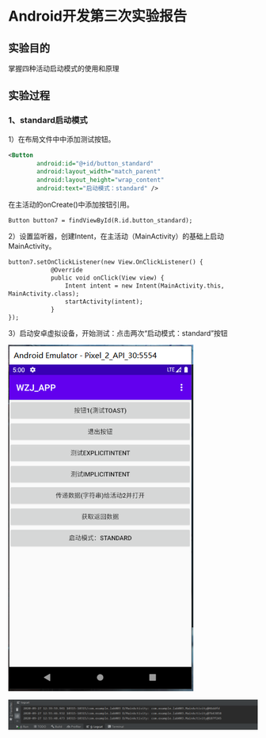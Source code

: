 # Android开发第三次实验报告

## 实验目的

掌握四种活动启动模式的使用和原理

## 实验过程

### 1、standard启动模式

1）在布局文件中中添加测试按钮。

```main_layout.xml
<Button
        android:id="@+id/button_standard"
        android:layout_width="match_parent"
        android:layout_height="wrap_content"
        android:text="启动模式：standard" />
```

在主活动的onCreate()中添加按钮引用。

```MainActivity
Button button7 = findViewById(R.id.button_standard);
```

2）设置监听器，创建Intent，在主活动（MainActivity）的基础上启动MainActivity。

```MainActivity
button7.setOnClickListener(new View.OnClickListener() {
            @Override
            public void onClick(View view) {
                Intent intent = new Intent(MainActivity.this, MainActivity.class);
                startActivity(intent);
            }
});
```

3）启动安卓虚拟设备，开始测试：点击两次“启动模式：standard”按钮

![standard_device.PNG](https://github.com/Rainal14/2018118114_Android/blob/homework/Lab_03/Lab03_pic/standard_device.PNG?raw=true)



![standard.PNG](https://github.com/Rainal14/2018118114_Android/blob/homework/Lab_03/Lab03_pic/standard.PNG?raw=true)

